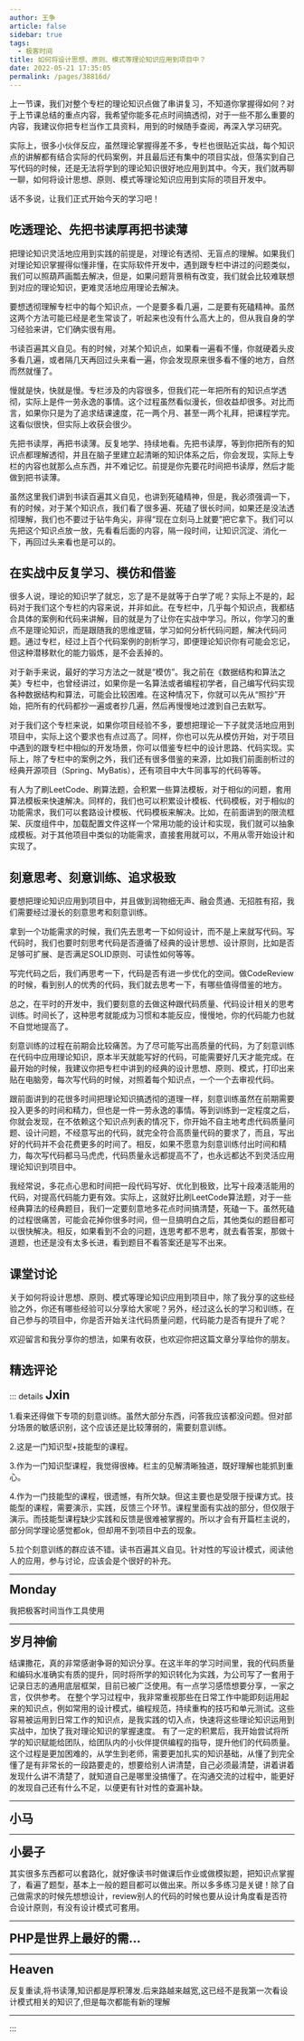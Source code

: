 ```yaml
---
author: 王争
article: false
sidebar: true
tags: 
  - 极客时间
title: 如何将设计思想、原则、模式等理论知识应用到项目中？
date: 2022-05-21 17:35:05
permalink: /pages/38816d/
---
```

 
上一节课，我们对整个专栏的理论知识点做了串讲复习，不知道你掌握得如何？对于上节课总结的重点内容，我希望你能多花点时间搞透彻，对于一些不那么重要的内容，我建议你把专栏当作工具资料，用到的时候随手查阅，再深入学习研究。
实际上，很多小伙伴反应，虽然理论掌握得差不多，专栏也很贴近实战，每个知识点的讲解都有结合实际的代码案例，并且最后还有集中的项目实战，但落实到自己写代码的时候，还是无法将学到的理论知识很好地应用到其中。今天，我们就再聊一聊，如何将设计思想、原则、模式等理论知识应用到实际的项目开发中。
话不多说，让我们正式开始今天的学习吧！
## 吃透理论、先把书读厚再把书读薄
把理论知识灵活地应用到实践的前提是，对理论有透彻、无盲点的理解。如果我们对理论知识掌握得似懂非懂，在实际软件开发中，遇到跟专栏中讲过的问题类似，我们可以照葫芦画瓢去解决，但是，如果问题背景稍有改变，我们就会比较难联想到对应的理论知识，更难灵活地应用理论去解决。
要想透彻理解专栏中的每个知识点，一个是要多看几遍，二是要有死磕精神。虽然这两个方法可能已经是老生常谈了，听起来也没有什么高大上的，但从我自身的学习经验来讲，它们确实很有用。
书读百遍其义自见。有的时候，对某个知识点，如果看一遍看不懂，你就硬着头皮多看几遍，或者隔几天再回过头来看一遍，你会发现原来很多看不懂的地方，自然而然就懂了。
慢就是快，快就是慢。专栏涉及的内容很多，但我们花一年把所有的知识点学透彻，实际上是件一劳永逸的事情。这个过程虽然看似漫长，但收益却很多。对比而言，如果你只是为了追求结课速度，花一两个月、甚至一两个礼拜，把课程学完。这看似很快，但实际上收获会很少。
先把书读厚，再把书读薄。反复地学、持续地看。先把书读厚，等到你把所有的知识点都理解透彻，并且在脑子里建立起清晰的知识体系之后，你会发现，实际上专栏的内容也就那么点东西，并不难记忆。前提是你先要花时间把书读厚，然后才能做到把书读薄。
虽然这里我们讲到书读百遍其义自见，也讲到死磕精神，但是，我必须强调一下，有的时候，对于某个知识点，我们看了很多遍、死磕了很长时间，如果还是没法透彻理解，我们也不要过于钻牛角尖，非得“现在立刻马上就要”把它拿下。我们可以先把这个知识点放一放，先看看后面的内容，隔一段时间，让知识沉淀、消化一下，再回过头来看也是可以的。
## 在实战中反复学习、模仿和借鉴
很多人说，理论的知识学了就忘，忘了是不是就等于白学了呢？实际上不是的，起码对于我们这个专栏的内容来说，并非如此。在专栏中，几乎每个知识点，我都结合具体的案例和代码来讲解，目的就是为了让你在实战中学习。所以，你学习的重点不是理论知识，而是跟随我的思维逻辑，学习如何分析代码问题，解决代码问题。通过专栏，经过上百个代码案例的剖析学习，即便理论知识你有可能会忘记，但这种潜移默化的能力锻炼，是不会丢掉的。
对于新手来说，最好的学习方法之一就是“模仿”。我之前在《数据结构和算法之美》专栏中，也曾经讲过，如果你是一名算法或者编程初学者，自己编写代码实现各种数据结构和算法，可能会比较困难。在这种情况下，你就可以先从“照抄”开始，把所有的代码都抄一遍或者抄几遍，然后再慢慢地过渡到自己去默写。
对于我们这个专栏来说，如果你项目经验不多，要想把理论一下子就灵活地应用到项目中，实际上这个要求也有点过高了。同样，你也可以先从模仿开始，对于项目中遇到的跟专栏中相似的开发场景，你可以借鉴专栏中的设计思路、代码实现。实际上，除了专栏中的案例之外，我们还有很多借鉴的来源，比如我们前面剖析过的经典开源项目（Spring、MyBatis），还有项目中大牛同事写的代码等等。
有人为了刷LeetCode、刷算法题，会积累一些算法模板，对于相似的问题，套用算法模板来快速解决。同样的，我们也可以积累设计模板、代码模板，对于相似的功能需求，我们可以套路设计模板、代码模板来解决。比如，在前面讲到的限流框架、灰度组件中，加载配置文件这样一个常用功能的设计和实现，我们就可以抽象成模板。对于其他项目中类似的功能需求，直接套用就可以，不用从零开始设计和实现了。
## 刻意思考、刻意训练、追求极致
要想把理论知识应用到项目中，并且做到润物细无声、融会贯通、无招胜有招，我们需要经过漫长的刻意思考和刻意训练。
拿到一个功能需求的时候，我们先去思考一下如何设计，而不是上来就写代码。写代码时，我们也要时刻思考代码是否遵循了经典的设计思想、设计原则，比如是否足够可扩展、是否满足SOLID原则、可读性如何等等。
写完代码之后，我们再思考一下，代码是否有进一步优化的空间。做CodeReview的时候，看到别人的优秀的代码，我们就去思考一下，有哪些值得借鉴的地方。
总之，在平时的开发中，我们要刻意的去做这种跟代码质量、代码设计相关的思考训练。时间长了，这种思考就能成为习惯和本能反应，慢慢地，你的代码能力也就不自觉地提高了。
刻意训练的过程在前期会比较痛苦。为了尽可能写出高质量的代码，为了刻意训练在代码中应用理论知识，原本半天就能写好的代码，可能需要好几天才能完成。在最开始的时候，我建议你把专栏中讲到的经典的设计思想、原则、模式，打印出来贴在电脑旁，每次写代码的时候，对照着每个知识点，一个一个去审视代码。
跟前面讲到的花很多时间把理论知识搞透彻的道理一样，刻意训练虽然在前期需要投入更多的时间和精力，但也是一件一劳永逸的事情。等到训练到一定程度之后，你就会发现，在不依赖这个知识点列表的情况下，你开始不自主地考虑代码质量问题、设计问题，不经意写出的代码，就完全符合高质量代码的要求了，而且，写出好的代码并不会花费更多的时间了。相反，如果不愿意为刻意训练付出时间和精力，每次写代码都马马虎虎，代码质量永远都提高不了，也永远都达不到灵活应用理论知识到项目中。
我经常说，多花点心思和时间把一段代码写好、优化到极致，比写十段凑活能用的代码，对提高代码能力更有效。实际上，这就好比刷LeetCode算法题，对于一些经典算法的经典题目，我们一定要刻意地多花点时间搞清楚，死磕一下。虽然死磕的过程很痛苦，可能会花掉你很多时间，但一旦搞明白之后，其他类似的题目都可以很快解决。相反，如果看到不会的问题，连思考都不思考，就去看答案，那做十道题，也还是没有太多长进，看到题目不看答案还是写不出来。
## 课堂讨论
关于如何将设计思想、原则、模式等理论知识应用到项目中，除了我分享的这些经验之外，你还有哪些经验可以分享给大家呢？另外，经过这么长的学习和训练，在自己参与的项目中，你是否开始关注代码质量问题，代码能力是否有提升了呢？
欢迎留言和我分享你的想法，如果有收获，也欢迎你把这篇文章分享给你的朋友。
精选评论 
 ------- 
 ::: details 
<a style='font-size:1.5em;font-weight:bold'>Jxin</a> 

1.看来还得做下专项的刻意训练。虽然大部分东西，问答我应该都没问题。但对部分场景的敏感识别，这个应该还是比较薄弱的，需要刻意训练。

2.这是一门知识型+技能型的课程。

3.作为一门知识型课程，我觉得很棒。栏主的见解清晰独道，既好理解也能抓到重心。

4.作为一门技能型的课程，很遗憾，有所欠缺。但这主要也是受限于授课方式。技能型的课程，需要演示，实践，反馈三个环节。课程里面有实战的部分，但仅限于演示。而技能型课程缺少实践和反馈是很难被掌握的。所以才会有开篇栏主说的，部分同学理论感觉都ok，但却用不到项目中去的现象。

5.拉个刻意训练的群应该不错。读书百遍其义自见。针对性的写设计模式，阅读他人的应用，参与讨论，应该会是个很好的补充。
 ----- 
<a style='font-size:1.5em;font-weight:bold'>Monday</a> 

我把极客时间当作工具使用
 ----- 
<a style='font-size:1.5em;font-weight:bold'>岁月神偷</a> 

结课撒花，真的非常感谢争哥的知识分享。在这半年的学习时间里，我的代码质量和编码水准确实有质的提升，同时将所学的知识转化为实践，为公司写了一套用于记录日志的通用底层框架，目前已被广泛使用。有一点学习感悟想要分享，一家之言，仅供参考。
在整个学习过程中，我非常重视那些在日常工作中能即刻运用起来的知识点，例如常用的设计模式，编程规范，持续重构的技巧和单元测试。这些容易被运用到日常工作的知识点，是我实践的切入点，快速将这些理论知识运用到实战中，加快了我对理论知识的掌握速度。
有了一定的积累后，我开始尝试将所学的知识赋能给团队，给团队内的小伙伴提供编程的指导，提升他们的代码质量。这个过程是更加困难的，从学生到老师，需要更加扎实的知识基础，从懂了到完全懂了是有非常长的一段路要走的，想要给别人讲清楚，自己必须最清楚，讲着讲着发现什么讲不清楚了，就知道自己是哪里没搞懂了。在沟通交流的过程中，能更好的发现自己还有什么不足，以便更有针对性的查漏补缺。
 ----- 
<a style='font-size:1.5em;font-weight:bold'>小马</a> 


 ----- 
<a style='font-size:1.5em;font-weight:bold'>小晏子</a> 

其实很多东西都可以套路化，就好像读书时做课后作业或做模拟题，把知识点掌握了，看遍了题型，基本上一般的题目都可以做出来。所以多多练习是关键！除了自己做需求的时候先想想设计，review别人的代码的时候也要从设计角度看是否符合设计原则，有没有设计模式可套用。
 ----- 
<a style='font-size:1.5em;font-weight:bold'>PHP是世界上最好的需...</a> 


 ----- 
<a style='font-size:1.5em;font-weight:bold'>Heaven</a> 

反复重读,将书读薄,知识都是厚积薄发.后来路越来越宽,这已经不是我第一次看设计模式相关的知识了,但是每次都能有新的理解
 ----- 
:::